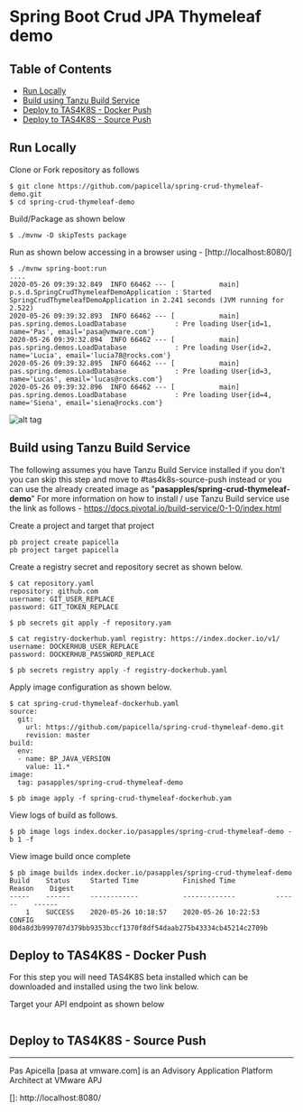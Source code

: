 # Spring Boot Crud JPA Thymeleaf demo

## Table of Contents

* [Run Locally](#run-locally)
* [Build using Tanzu Build Service](#tanzu-build-service)
* [Deploy to TAS4K8S - Docker Push](#tas4k8s-docker-push)
* [Deploy to TAS4K8S - Source Push](#tas4k8s-source-push)

## Run Locally 

Clone or Fork repository as follows

```
$ git clone https://github.com/papicella/spring-crud-thymeleaf-demo.git
$ cd spring-crud-thymeleaf-demo
```

Build/Package as shown below

```
$ ./mvnw -D skipTests package
```

Run as shown below accessing in a browser using - [http://localhost:8080/]

```
$ ./mvnw spring-boot:run
....
2020-05-26 09:39:32.849  INFO 66462 --- [           main] p.s.d.SpringCrudThymeleafDemoApplication : Started SpringCrudThymeleafDemoApplication in 2.241 seconds (JVM running for 2.522)
2020-05-26 09:39:32.893  INFO 66462 --- [           main] pas.spring.demos.LoadDatabase            : Pre loading User{id=1, name='Pas', email='pasa@vmware.com'}
2020-05-26 09:39:32.894  INFO 66462 --- [           main] pas.spring.demos.LoadDatabase            : Pre loading User{id=2, name='Lucia', email='lucia78@rocks.com'}
2020-05-26 09:39:32.895  INFO 66462 --- [           main] pas.spring.demos.LoadDatabase            : Pre loading User{id=3, name='Lucas', email='lucas@rocks.com'}
2020-05-26 09:39:32.896  INFO 66462 --- [           main] pas.spring.demos.LoadDatabase            : Pre loading User{id=4, name='Siena', email='siena@rocks.com'}
```

![alt tag](https://i.ibb.co/WKB1Cpz/spring-crud-thymeleaf-1.png)

## Build using Tanzu Build Service

The following assumes you have Tanzu Build Service installed if you don't you can skip this step and move to #tas4k8s-source-push instead or you can use the already created image as "**pasapples/spring-crud-thymeleaf-demo**" 
For more information on how to install / use Tanzu Build service use the link as follows - https://docs.pivotal.io/build-service/0-1-0/index.html

Create a project and target that project 

```
pb project create papicella
pb project target papicella
```

Create a registry secret and repository secret as shown below.

```
$ cat repository.yaml
repository: github.com
username: GIT_USER_REPLACE
password: GIT_TOKEN_REPLACE

$ pb secrets git apply -f repository.yam

$ cat registry-dockerhub.yaml registry: https://index.docker.io/v1/
username: DOCKERHUB_USER_REPLACE
password: DOCKERHUB_PASSWORD_REPLACE

$ pb secrets registry apply -f registry-dockerhub.yaml
```

Apply image configuration as shown below.

```
$ cat spring-crud-thymeleaf-dockerhub.yaml
source:
  git:
    url: https://github.com/papicella/spring-crud-thymeleaf-demo.git
    revision: master
build:
  env:
  - name: BP_JAVA_VERSION
    value: 11.*
image:
  tag: pasapples/spring-crud-thymeleaf-demo

$ pb image apply -f spring-crud-thymeleaf-dockerhub.yam
```

View logs of build as follows.

```
$ pb image logs index.docker.io/pasapples/spring-crud-thymeleaf-demo -b 1 -f
```

View image build once complete

```
$ pb image builds index.docker.io/pasapples/spring-crud-thymeleaf-demo
Build    Status     Started Time           Finished Time          Reason    Digest
-----    ------     ------------           -------------          ------    ------
    1    SUCCESS    2020-05-26 10:18:57    2020-05-26 10:22:53    CONFIG    80da8d3b999707d379bb9353bccf1370f8df54daab275b43334cb45214c2709b
```

## Deploy to TAS4K8S - Docker Push

For this step you will need TAS4K8S beta installed which can be downloaded and installed using the two link below.


Target your API endpoint as shown below

```

```


## Deploy to TAS4K8S - Source Push

<hr size=2 />
Pas Apicella [pasa at vmware.com] is an Advisory Application Platform Architect at VMware APJ 

[]: http://localhost:8080/